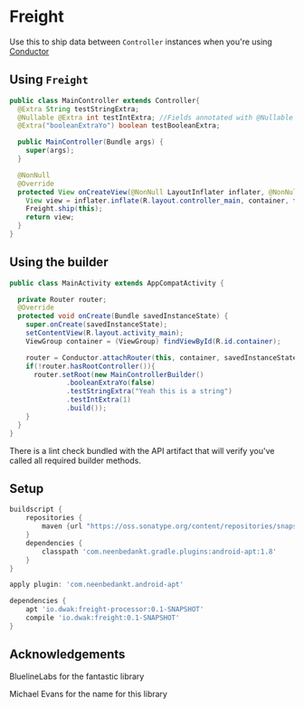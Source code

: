 Freight
===

Use this to ship data between `Controller` instances when you're using [Conductor](https://github.com/bluelinelabs/Conductor)



Using `Freight`
-------------------

```java
public class MainController extends Controller{
  @Extra String testStringExtra;
  @Nullable @Extra int testIntExtra; //Fields annotated with @Nullable are optional
  @Extra("booleanExtraYo") boolean testBooleanExtra;

  public MainController(Bundle args) {
    super(args);
  }

  @NonNull
  @Override
  protected View onCreateView(@NonNull LayoutInflater inflater, @NonNull ViewGroup container) {
    View view = inflater.inflate(R.layout.controller_main, container, false);
    Freight.ship(this);
    return view;
  }
}
```

Using the builder
---

```java
public class MainActivity extends AppCompatActivity {

  private Router router;
  @Override
  protected void onCreate(Bundle savedInstanceState) {
    super.onCreate(savedInstanceState);
    setContentView(R.layout.activity_main);
    ViewGroup container = (ViewGroup) findViewById(R.id.container);

    router = Conductor.attachRouter(this, container, savedInstanceState);
    if(!router.hasRootController()){
      router.setRoot(new MainControllerBuilder()
              .booleanExtraYo(false)
              .testStringExtra("Yeah this is a string")
              .testIntExtra(1)
              .build());
    }
  }
}
```

There is a lint check bundled with the API artifact that will verify you've called all required builder methods.

Setup
------------
```groovy
buildscript {
    repositories {
        maven {url "https://oss.sonatype.org/content/repositories/snapshots/" }
    }
    dependencies {
        classpath 'com.neenbedankt.gradle.plugins:android-apt:1.8'
    }
}

apply plugin: 'com.neenbedankt.android-apt'

dependencies {
    apt 'io.dwak:freight-processor:0.1-SNAPSHOT'
    compile 'io.dwak:freight:0.1-SNAPSHOT'
}
```

Acknowledgements
--

BluelineLabs for the fantastic library

Michael Evans for the name for this library
